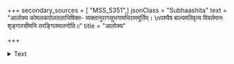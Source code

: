 +++
secondary_sources = [ "MSS_5351",]
jsonClass = "Subhaashita"
text = "आलोक्य कोमलकपोलतलाभिषिक्त- व्यक्तानुरागसुभगामभिराममूर्तिम्।  \nपश्यैष बाल्यमतिवृत्य विवर्तमानः शृङ्गारसीमनि तरङ्गितमातनोति॥"
title = "आलोक्य"

+++

<details><summary>Text</summary>

आलोक्य कोमलकपोलतलाभिषिक्त- व्यक्तानुरागसुभगामभिराममूर्तिम्।  
पश्यैष बाल्यमतिवृत्य विवर्तमानः शृङ्गारसीमनि तरङ्गितमातनोति॥
</details>
